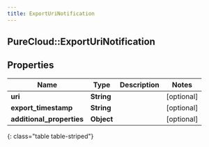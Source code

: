 ```yaml
---
title: ExportUriNotification
---
```

## PureCloud::ExportUriNotification

## Properties

|Name | Type | Description | Notes|
|------------ | ------------- | ------------- | -------------|
| **uri** | **String** |  | [optional] |
| **export_timestamp** | **String** |  | [optional] |
| **additional_properties** | **Object** |  | [optional] |
{: class="table table-striped"}


